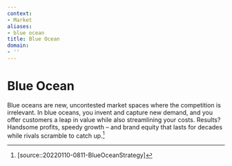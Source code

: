 ```yaml
---
context:
- Market
aliases:
- blue ocean
title: Blue Ocean
domain:
- ''
---
```


# Blue Ocean

Blue oceans are new, uncontested market spaces where the competition is irrelevant. In blue oceans, you invent and capture new demand, and you offer customers a leap in value while also streamlining your costs. Results? Handsome profits, speedy growth – and brand equity that lasts for decades while rivals scramble to catch up.[^1]

[^1]: [source::20220110-0811-BlueOceanStrategy]
